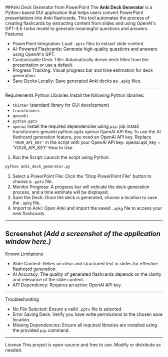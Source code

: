 ##Anki Deck Generator from PowerPoint
The **Anki Deck Generator** is a Python-based GUI application that helps users convert PowerPoint presentations into Anki flashcards. This tool automates the process of creating flashcards by extracting content from slides and using OpenAI's GPT-3.5-turbo model to generate meaningful questions and answers.
Features
- PowerPoint Integration: Load `.pptx` files to extract slide content.
- AI-Powered Flashcards: Generate high-quality questions and answers using OpenAI's GPT.
- Customizable Deck Title: Automatically derive deck titles from the presentation or use a default.
- Progress Tracking: Visual progress bar and time estimation for deck generation.
- Save Decks Locally: Save generated Anki decks as `.apkg` files.
---
Requirements
Python Libraries
Install the following Python libraries:
- `tkinter` (standard library for GUI development)
- `transformers`
- `genanki`
- `python-pptx`
- `openai`
Install the required dependencies using `pip`:
pip install transformers genanki python-pptx openai
OpenAI API Key
To use the AI flashcard generation feature, you need an OpenAI API key. Replace `'YOUR_API_KEY'` in the script with your OpenAI API key:
openai.api_key = 'YOUR_API_KEY'
How to Use
1. Run the Script: Launch the script using Python:
```bash
python anki_deck_generator.py
```
1. Select a PowerPoint File: Click the "Drop PowerPoint File" button to choose a `.pptx` file.
1. Monitor Progress: A progress bar will indicate the deck generation process, and a time estimate will be displayed.
1. Save the Deck: Once the deck is generated, choose a location to save the `.apkg` file.
1. Import to Anki: Open Anki and import the saved `.apkg` file to access your new flashcards.
---
Screenshot
*(Add a screenshot of the application window here.)*
---
Known Limitations
- Slide Content: Relies on clear and structured text in slides for effective flashcard generation.
- AI Accuracy: The quality of generated flashcards depends on the clarity and relevance of the slide content.
- API Dependency: Requires an active OpenAI API key.
---
Troubleshooting
- No File Selected: Ensure a valid `.pptx` file is selected.
- Error Saving Deck: Verify you have write permissions to the chosen save location.
- Missing Dependencies: Ensure all required libraries are installed using the provided `pip` command.
---
License
This project is open-source and free to use. Modify or distribute as needed.
